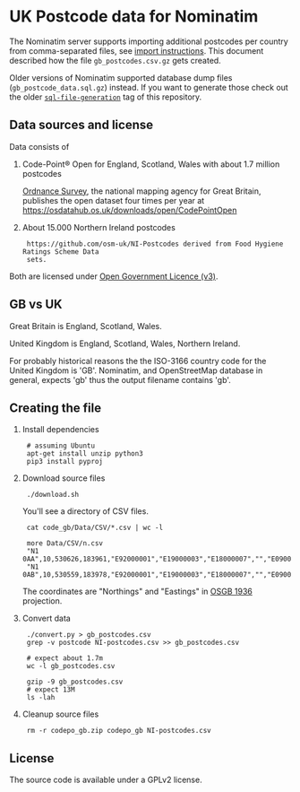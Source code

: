 UK Postcode data for Nominatim
==============================

The Nominatim server supports importing additional postcodes per country from comma-separated files,
see [import instructions](https://www.nominatim.org/release-docs/latest/admin/Import/). This document
described how the file `gb_postcodes.csv.gz` gets created.

Older versions of Nominatim supported database dump files (`gb_postcode_data.sql.gz`) instead. If
you want to generate those check out the older [`sql-file-generation`](https://github.com/osm-search/gb-postcode-data/tags) tag of this repository.


Data sources and license
------------------------

Data consists of

1. Code-Point® Open for England, Scotland, Wales with about 1.7 million postcodes

   [Ordnance Survey](https://en.wikipedia.org/wiki/Ordnance_Survey), the national mapping agency
   for Great Britain, publishes the open dataset four times per year at
   https://osdatahub.os.uk/downloads/open/CodePointOpen

2. About 15.000 Northern Ireland postcodes

        https://github.com/osm-uk/NI-Postcodes derived from Food Hygiene Ratings Scheme Data
        sets.

Both are licensed under [Open Government Licence (v3)](https://www.nationalarchives.gov.uk/doc/open-government-licence/version/3/).



GB vs UK
--------

Great Britain is England, Scotland, Wales.

United Kingdom is England, Scotland, Wales, Northern Ireland.

For probably historical reasons the the ISO-3166 country code for the United Kingdom is 'GB'. Nominatim,
and OpenStreetMap database in general, expects 'gb' thus the output filename contains 'gb'.





Creating the file
-----------------

1. Install dependencies

        # assuming Ubuntu
        apt-get install unzip python3
        pip3 install pyproj

2. Download source files

        ./download.sh

     You'll see a directory of CSV files.

        cat code_gb/Data/CSV/*.csv | wc -l

        more Data/CSV/n.csv
        "N1 0AA",10,530626,183961,"E92000001","E19000003","E18000007","","E09000019","E05000368"
        "N1 0AB",10,530559,183978,"E92000001","E19000003","E18000007","","E09000019","E05000368"

    The coordinates are "Northings" and "Eastings" in [OSGB 1936](http://epsg.io/27700) projection.

3. Convert data

        ./convert.py > gb_postcodes.csv
        grep -v postcode NI-postcodes.csv >> gb_postcodes.csv

        # expect about 1.7m
        wc -l gb_postcodes.csv

        gzip -9 gb_postcodes.csv
        # expect 13M
        ls -lah

4. Cleanup source files

        rm -r codepo_gb.zip codepo_gb NI-postcodes.csv

License
-------
The source code is available under a GPLv2 license.
